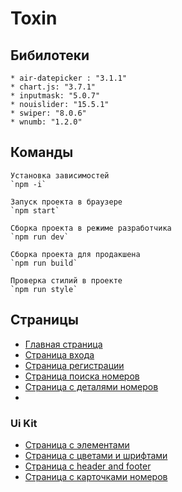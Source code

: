 # Toxin

## Бибилотеки
    * air-datepicker : "3.1.1"
    * chart.js: "3.7.1"
    * inputmask: "5.0.7"
    * nouislider: "15.5.1"
    * swiper: "8.0.6"
    * wnumb: "1.2.0"
    

## Команды
    Установка зависимостей
    `npm -i`
    
    Запуск проекта в браузере
    `npm start`
    
    Сборка проекта в режиме разработчика
    `npm run dev`
    
    Сборка проекта для продакшена 
    `npm run build`
    
    Проверка стилий в проекте 
    `npm run style`

## Страницы

* [Главная страница](https://cosmoboyme.github.io/Toxin/)
* [Страница входа](https://cosmoboyme.github.io/Toxin/signIn)
* [Cтраница регистрации](https://cosmoboyme.github.io/Toxin/signUp)
* [Страница поиска номеров](https://cosmoboyme.github.io/Toxin/searchRoom)
* [Страница с деталями номеров](https://cosmoboyme.github.io/Toxin/roomDetails)
* 
### Ui Kit

* [Страница с элементами](https://cosmoboyme.github.io/Toxin/formElements.html)
* [Страница c цветами и шрифтами](https://cosmoboyme.github.io/Toxin/colors)
* [Страница c header and footer](https://cosmoboyme.github.io/Toxin/headersAndFooters)
* [Страница c карточками номеров](https://cosmoboyme.github.io/Toxin/cards)
